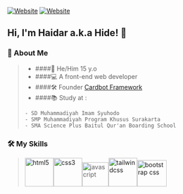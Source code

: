 [![Website](https://img.shields.io/badge/My-Portfolio-blue)](https://haaidar.netlify.app/)
[![Website](https://img.shields.io/badge/My-Instagram-orange)](https://www.instagram.com/haidar_rosy.id/)
##  Hi, I'm **Haidar** a.k.a **Hide**! 👋


 ### 🚀 About Me
> + ####🧑 He/Him 15 y.o 
> + ####💻 A front-end web developer 
> + ####🛠 Founder [Cardbot Framework](https://cardbot.netlify.app/)
> + ####📚 Study at : 
> ``` 
> - SD Muhammadiyah Imam Syuhodo 
> - SMP Muhammadiyah Program Khusus Surakarta 
> - SMA Science Plus Baitul Qur'an Boarding School 
> ```

 ### 🛠 My Skills

> <p align="left"> <a href="https://html.spec.whatwg.org/"><img src="https://raw.githubusercontent.com/abranhe/programming-languages-logos/master/src/html/html.svg" alt="html5" width="65" height="65"></a><a href="https://www.w3.org/TR/CSS/#css"><img src="https://raw.githubusercontent.com/detain/svg-logos/master/svg/css-3.svg" alt="css3" width="65" height="65"></a><img src="https://raw.githubusercontent.com/detain/svg-logos/master/svg/logo-javascript.svg" alt="javascript" width="60" height="55"></a><a href="https://tailwindcss.com/"><img src="https://upload.wikimedia.org/wikipedia/commons/thumb/d/d5/Tailwind_CSS_Logo.svg/600px-Tailwind_CSS_Logo.svg.png?20211001194333" alt="tailwindcss" width="65" height="65"></a><a href="https://getbootstrap.com/"><img src="https://upload.wikimedia.org/wikipedia/commons/thumb/b/b2/Bootstrap_logo.svg/2560px-Bootstrap_logo.svg.png" alt="bootstrap css" width="67" height="60"></a></p>
